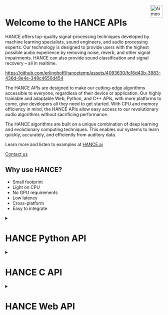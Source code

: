 <a href="https://hance.ai">
    <img src="https://hance.ai/images/hance-logo-branding-color.svg" alt="Aimeos logo" title="Aimeos" align="right" height="40" />
</a>

# Welcome to the HANCE APIs

HANCE offers top-quality signal-processing techniques developed by machine learning specialists, sound engineers, and audio processing experts. Our technology is designed to provide users with the highest possible audio experience by removing noise, reverb, and other signal impairments. HANCE can also provide sound classification and signal recovery – all in realtime. 

https://github.com/erlinghoff/hancetemp/assets/4093630/fc16d43b-3983-436d-8e4e-348c4650d454

The HANCE APIs are designed to make our cutting-edge algorithms accessible to everyone, regardless of their device or application. Our highly trainable and adaptable Web, Python, and C++ APIs, with more platforms to come, give developers all they need to get started. With CPU and memory efficiency in mind, the HANCE APIs allow easy access to our revolutionary audio algorithms without sacrificing performance.

The HANCE algorithms are built on a unique combination of deep learning and evolutionary computing techniques. This enables our systems to learn quickly, accurately, and efficiently from auditory data.

Learn more and listen to examples at [HANCE.ai](https://hance.ai)

[Contact us](https://hance.ai/contact/)

## Why use HANCE?

- Small footprint
- Light on CPU
- No GPU requirements
- Low latency
- Cross-platform
- Easy to integrate

<details>
    <summary>
<h1>HANCE Python API</h1>
    </summary>

HANCE is a powerful audio enhancement engine that can drastically improve the quality of audio signals in your Python projects. This document explains how to install and use the HANCE Python wrapper.

To learn more about HANCE and its capabilities, visit [HANCE.ai](https://hance.ai).

## Installation

Installing the HANCE Python wrapper is easy:

* Use _pip_, the standard Python package installer. 
* Run the command in the example below from the _terminal_ on macOS or the _command line_ on Windows. 

> 
> Note that HANCE is compatible with Python 3 and later. If your Python version is older than Python 3, update it to use the HANCE Python API.

### Install HANCE with Pip

```bash
python -m pip install hance
```

## How to use

The HANCE Python API is essentially a wrapper around the underlying C++ library. To use the API, you can import it and then list the available models:

### Importing HANCE

```python
import hance
models = hance.list_models()
print(models)
```

> 
> Use the `list_models` function to get a list of available models you can use with HANCE, such as noise reduction and reverb removal models.

## Basic audio processing
To process an audio file using HANCE, use the `process_file` function, as shown below.

> 
> In this example, we use _PySoundFile_ to read and write audio files. While _PySoundFile_ is not a requirement for using HANCE, it is a convenient library for handling audio files in Python. If you wish to use the process_file function shown in the example, you must install PySoundFile by running the command `python -m pip install soundfile`

### File processing
```python
import hance
models = hance.list_models()
hance.process_file(models[0], input_file_path, output_file_path)
```


The HANCE engine works without a license but it will leave a watermark on the sound. You can obtain a license for the HANCE engine [here](https://hance.ai/contact).
This is an example of processing a file using a license.

### Using with a license
```python
import hance

license_string = "example_license"

models = hance.list_models()
hance.process_file(models[0], input_file_path, output_file_path,
                    license_string=license_string)
```


## Realtime processing

In addition to processing audio files, HANCE can also be used on realtime audio streams. The following example demonstrates how to use HANCE with PyAudio to record audio from a microphone, process it in realtime, and output it to headphones. At the very bottom you can find a minimal example of this with only the HANCE related parts.


### Complete Python example of realtime processing

```python
 # We capture the input of your microphone and process it in real-time. 
 # We then send it to the output device.

import threading
import numpy as np
import hance
import pyaudio

engine = hance.HanceEngine()
p = pyaudio.PyAudio()

FORMAT = pyaudio.paFloat32
CHANNELS = 1
RATE = 44100
CHUNK = 512

print("\nRecord audio from a microphone and process it in realtime with HANCE.")
print("PyAudio will induce some latency with the roundtrip to the soundcard,")
print("but the HANCE engine runs in realtime.\n")

# We get a list of available input devices.
input_devices = []
for i in range(p.get_device_count()):
    device_info = p.get_device_info_by_index(i)
    if device_info["maxInputChannels"] > 0:
        input_devices.append(device_info)

# Print the list of available input devices and ask the user to select one.
print("Available input devices:")
for i, device in enumerate(input_devices):
    print(f"{i}: {device['name']}")
input_device_index = int(input("\nSelect an input device by entering its number: "))
input_device_info = input_devices[input_device_index]

# We get a list of available output devices.
output_devices = []
for i in range(p.get_device_count()):
    device_info = p.get_device_info_by_index(i)
    if device_info["maxOutputChannels"] > 0:
        output_devices.append(device_info)

# We print the list of available input devices and ask the user to select one.
print("\nAvailable output devices:")
print("To prevent feedback, select a headphones output.\n")

for i, device in enumerate(output_devices):
    print(f"{i}: {device['name']}")
output_device_index = int(input("\nSelect an output device by entering its number: "))
output_device_info = output_devices[output_device_index]

models = hance.list_models()
processor = engine.create_processor(models[0], CHANNELS, RATE)

stop_thread = False
processor_active = True

def record_and_playback_thread():
    stream_record = p.open(format=FORMAT, channels=CHANNELS,
                           rate=RATE, input=True,
                           input_device_index=input_device_info['index'],
                           frames_per_buffer=CHUNK)

    stream_play = p.open(format=pyaudio.paFloat32,
                         channels=1,
                         rate=RATE,
                         frames_per_buffer=CHUNK,
                         output=True,
                         output_device_index=output_device_info['index']
                         )
    while not stop_thread:
        data = stream_record.read(CHUNK, exception_on_overflow=False)
        audio_buffer = np.frombuffer(data, dtype=np.float32)
        if processor_active:
            audio_buffer = processor.process(audio_buffer)
        stream_play.write(audio_buffer.astype(np.float32).tobytes())

    # We stop recording.
    stream_record.stop_stream()
    stream_record.close()

    stream_play.stop_stream()
    stream_play.close()

t = threading.Thread(target=record_and_playback_thread)
t.start()

print("\nThe microphone and processing is active")
while True:
    user_input = input("Enter 'p' to toggle processing on and off or 'q' to quit: ")
    if user_input.lower() == "p":
        # Bypass processing and continue the loop
        if processor_active:
            processor_active = False
            print("The processing is bypassed")
        else:
            processor_active = True
            print("The processing is active")
    elif user_input.lower() == "q":
        # Stop the thread
        stop_thread = True
        break

t.join
```

Here is a minimal example of the HANCE-related code for you to look at:

> 
> Please note that this example does not run, as the PCM_AUDIO_DATA is not set, and is only used to demonstrate the usage of the API.

### Minimal Python example

```python
import hance
import numpy as np

engine = hance.HanceEngine()
models = hance.list_models()
processor = engine.create_processor(models[0], CHANNELS, RATE)
audio_buffer = np.frombuffer(PCM_AUDIO_DATA, dtype=np.float32)
audio_buffer = processor.process(audio_buffer)
```

The HANCE Python wrapper is a powerful tool for audio processing and enhancement. With the ability to remove noise, decrease reverb, and be highly CPU and memory-efficient, HANCE stands at the cutting edge of audio enhancement technology. 

We hope this guide has helped get you started with the HANCE Python wrapper, and we encourage you to visit the [HANCE ](https://hance.ai) website to learn more about HANCE and its capabilities.
</details>

<details>
<summary>
<h1>HANCE C API</h1>
</summary>

The C interface for the HANCE Audio Engine provides developers with simple access to HANCE's powerful algorithms and processing capabilities from all languages that offer bindings for standard C-compatible libraries. The HANCE Audio Engine is a light-weight and cross-platform library, and it should be very easy to integrate it into your application. The library can load pre-trained AI models and use these for audio processing to perform various tasks such as noise reduction and de-reverberation.

> 
> The HANCE Audio Engine is delivered with general purpose models for
> noise reduction and de-reverberation. These are designed to meet common 
> requirements in terms of latency and CPU usage. However, we can train custom
> models for lower latencies or less CPU usage at the cost of separation
> quality. Please [contact us](https://hance.ai/contact) for more information.

## Getting Started

The HANCE API is designed to be as simple as possible. The **ProcessFile** example (see the **Examples** folder in the API) illustrates how to create a HANCE processor and process audio with it. [CMake 3.0](https://cmake.org/) or later is required to build the example. To build **ProcessFile**, open the Terminal (on Mac and Linux) or the Command Line Prompt (on Windows) and locate the **Examples/ProcessFile** subfolder in the HANCE API. Please type ```./Build.sh``` on Mac or Linux, or ```Build.bat``` on Windows.

To use the HANCE API, we first need to make sure the "Include" in the HANCE API is added to the header search path and include the HanceEngine header file:

### Include the HANCE Engine Header File
```c++
#include "HanceEngine.h"
```

Now we can create an instance of a HANCE processor by specifying a path to a HANCE model file along with the number of channels and sample rate to use:

### Creating a HANCE Processor Instance
```c++
// Create a HANCE processor that loads the pre-trained model from file
processorHandle = hanceCreateProcessor (modelFilePath, numOfChannels, sampleRate);
if (processorHandle == nullptr)
    handleError ("Unable to create the HANCE audio processor.");
```

The returned processor handle will be **nullptr** if the processor couldn't be created, e.g., because the model file path is invalid.

Now, we can add audio in floating point format to the HANCE processor. The HANCE API supports audio stored either as channel interleaved audio (hanceAddAudioInterleaved and hanceGetAudioInterleaved) or as separate channel vectors (hanceAddAudio and hanceGetAudio). We demonstrate how to add audio from a std::vector containing channel interleaved float values below:

### Adding Channel Interleaved Audio to a HANCE Processor
```c++
// We read PCM audio from the file in the 32-bit floating point format
hanceAddAudioInterleaved (processorHandle, audioBuffer.data(),
                          audioBuffer.size() / numOfChannels);
```

The processing introduces latency, so we need to query how many samples (if any) that are available before we can pick up the processed audio using hanceGetAudioInterleaved:

### Getting Processed Audio from a HANCE Processor
```c++
int numOfPendingSamples = hanceGetNumOfPendingSamples (processorHandle);
vector <float> processedBuffer (numOfChannels * numOfPendingSamples);
if (!hanceGetAudioInterleaved (processorHandle,
                               processedBuffer.data(),
                               numOfPendingSamples))
{
    handleError ("Unable to get audio from the HANCE audio processor.");
}
```

You can add silent audio (all values set to zero) to get the processing tail caused by the model's latency. When you have completed the processing of the audio stream, please make sure to delete the HANCE processor to free its memory:

### Deleting the HANCE Processor and Free Memory
```c++
hanceDeleteProcessor (processorHandle);
```

## Performance Considerations

The HANCE Audio Engine is a light-weight and cross-platform library, and it uses either of the following libraries for vector arithmetic if available:

* Intel Performance Primitives
* Apple vDSP

> 
> The HANCE Audio Engine reverts to pure C++ when no compatible vector arithmetic library is available.

## Datatypes

### HanceProcessorHandle
```c++
typedef void* HanceProcessorHandle;
```
The processor handle refers to an audio processor that can process PCM audio in 32-bit floating point using a specified inference model. The handle created using [hanceCreateProcessor](#hanceCreateProcessor).

### HanceProcessorInfo
```c++
struct HanceProcessorInfo
{
    double sampleRate;
    int32_t numOfModelChannels;
    int32_t latencyInSamples;
};
```

The HanceProcessorInfo contains information about a neural network based audio processor.

|Return Type|Member name|Description|
|-----------|-----------|-----------|
|double|sampleRate|Sample rate used when model was trained. The processor will automatically convert sample rates to match the model.|
|int32_t|numOfModelChannels|The true number of channels used in the processing. The processor will automatically convert the channel format to match the model.|
|int32_t|latencyInSamples|The maximum latency of the model in samples.|

## Functions

### hanceAddAudio
```c++
void hanceAddAudio (HanceProcessorHandle processorHandle,
                    const float **pcmChannels,
                    int32_t numOfSamples)
```

Adds floating point PCM encoded audio from separate channels to the HANCE audio processor.

|Parameters| Description |
|--------------|-|
|processorHandle|Handle to the audio processor.|
|pcmChannels|Pointer to an array of channel data pointers, each pointing to sampled PCM values as 32-bit floating point.|
|numOfSamples|The number of samples to add|

### hanceAddAudioInterleaved
```c++
void hanceAddAudioInterleaved (HanceProcessorHandle processorHandle,
                               const float* interleavedPCM,
                               int32_t numOfSamples)
```

Adds floating point PCM encoded audio from a single channel-interleaved buffer to the HANCE audio processor.

|Parameters|Description|
|--------------|-|
|processorHandle|Handle to the audio processor.|
|interleavedPCM|Pointer to a 32-bit floating point buffer containing channel-interleaved PCM audio (stereo audio will be in the form "Left Sample 1", "Right Sample 1", "Left Sample 2"...).|
|numOfSamples|The number of samples to add|

### hanceAddLicense
```c++
bool hanceAddLicense (const char* licenseString)
```

Adds a license key to the HANCE engine to remove audio watermarking on the output.

|Parameters|Description |
|--------------|-|
|licenseString|A string containing a license received from HANCE.|
|**Returns**|True, if the license check succeeded, otherwise false.|

### hanceCreateProcessor
```c++
HanceProcessorHandle hanceCreateProcessor (const char* modelFilepath,
                                           int32_t numOfChannels,
                                           double sampleRate)
```

Creates an audio processor, loads a model file and returns a handle to the processor instance if successful.

|Parameters|Description |
|--------------|-|
|modelFilepath|Pointer to a zero terminated string containing the file path of the model file to load.|
|numOfChannels|The number of channels in the audio to process.|
|sampleRate|The sample rate of the audio to process.|
|**Returns**|A valid processor handle on success, otherwise nullptr.|

### hanceDeleteProcessor
```c++
void hanceDeleteProcessor (HanceProcessorHandle processorHandle)
```

Deletes a processor instance.

|Parameters|Description |
|--------------|-|
|processorHandle|Handle to the processor to delete.|

### hanceGetAudio
```c++
bool hanceGetAudio (HanceProcessorHandle processorHandle,
                    float* const* pcmChannels,
                    int32_t numOfSamples)
```

Gets floating point PCM encoded audio in separate channels after processing. The number of requested samples must be less or equal to the number of available samples as returned by /ref hanceGetNumOfPendingSamples.

|Parameters|Description |
|--------------|-|
|processorHandle|Handle to the audio processor.|
|pcmChannels|Pointer to an array of channel data pointers, each receiving sampled PCM values as 32 bit floating point.|
|numOfSamples|The number of samples to retrieve|

### hanceGetAudioInterleaved
```c++
bool hanceGetAudioInterleaved (HanceProcessorHandle processorHandle,
                               float* interleavedPCM,
                               int32_t	numOfSamples)
```

Gets floating point PCM encoded audio in a single channel-interleaved buffer after processing. The number of requested samples must be less or equal to the number of available samples as returned by /ref hanceGetNumOfPendingSamples.

|Parameters|Description|
|--------------|-|
|processorHandle|Handle to the audio processor.|
|interleavedPCM|Pointer to an array of channel data pointers, each receiving sampled PCM values as 32 bit floating point.|
|numOfSamples|The number of samples to retrieve|

### hanceGetNumOfPendingSamples
```c++
int32_t hanceGetNumOfPendingSamples (HanceProcessorHandle processorHandle)
```

Returns the number of samples that are ready after model inference. If the end of the stream has been reached, endOfStream can can be set to true to retrieve the number of remaining samples in the processing queue.

|Parameters|Description|
|--------------|-|
|processorHandle|Handle to the audio processor.|
|**Returns**|Number of completed samples.|

### hanceGetProcessorInfo
```c++
void hanceGetProcessorInfo (HanceProcessorHandle processorHandle,
                            HanceProcessorInfo* processorInfo)
```

Fills a the [HanceProcessorInfo](#HanceProcessorInfo) structure with information about the HANCE processor.

|Parameters| Description|
|--------------|-|
|processorHandle|Handle to the audio processor.|
|processorInfo|Pointer to a HanceProcessorInfo struct that will receive the model information.|

### hanceResetProcessorState
```c++
void hanceResetProcessorState (HanceProcessorHandle processorHandle)
```

Resets the processor state and clears all delay lines.

|Parameters|Description |
|--------------|-|
|processorHandle|Handle to the audio processor.|

</details>

<details>
  <summary>
    <h1>HANCE Web API</h1>
  </summary>


The HANCE Web API provides developers with a simple, programmatic interface to access HANCE's powerful algorithms and processing capabilities. By making HTTP(S) requests to the HANCE Web API, developers can process audio files, explore the various [processing modules](#get-models) HANCE offers, and find the best configuration for their needs.

The HANCE Web API offers developers a taste of the impressive results generated by the HANCE Audio Engine. However, it should be noted that this API does not demonstrate realtime processing. This is because files must be uploaded to the HANCE servers, processed, and downloaded to the user's browser.

We recommend reviewing our [C++](https://hance.ai/api/c) and [Python](https://hance.ai/api/python) API documentation or [contacting us directly](https://hance.ai/contact) if you are interested in exploring realtime audio processing or training custom models.

This document provides a comprehensive guide to the HANCE Web API, with endpoints, parameters, options, and JavaScript (ES6) code examples. It is designed to make learning the HANCE Web API quick, easy and fun.

> 
> Using the HANCE Web API without an API key will limit the processing time for each file to 30 seconds, and the returned file format is limited to 128kbps mp3. You can purchase an API key from [HANCE](https://hance.ai/contact) to remove these limitations and access additional features. With an API key, you can process files for longer periods of time and receive the file in more formats.

## Get Upload URL

To start uploading files from your code, request an upload **ID** and **URL** from the server. These will securely handle the file and ensure a successful upload.

> 
> **Important HANCE Web API endpoint A**<br>
> https://server.hance.ai/api/get_upload_url

### Get Upload URL: JavaScript Code Example

```javascript
// First, we store the address from "Important endpoint A" as a constant:
const URL_ID_ENDPOINT =
  "https://server.hance.ai/api/get_upload_url"

// Using ES6 syntax, this one-liner downloads and converts our data from JSON
// to native JavaScript objects.

const getData = async () => await (await fetch(URL_ID_ENDPOINT)).json()

getData()
  .then(({ upload_url, upload_id }) => {
    // Once the data is available, the .then() method will be called,
    // providing access to the upload_url and upload_id values. Here we would
    // typically place an upload function, passing in the now available data.

    // Do something here...

    // We are also returning the values so that they can be used in the next
    // steps.
    return { upload_url, upload_id }
  })
  .catch(console.error)
```

### Get upload URL: query parameters

| Field  | Type   | Description                                                                                                         |
| ------ | ------ | ------------------------------------------------------------------------------------------------------------------- |
| origin | String | Use the **origin** parameter with your website URL to handle potential CORS issues during web browser file uploads. |

> 
> CORS is a security feature that blocks web pages from making requests to a different domain than the one that served the web page. By specifying the origin parameter, the API server can validate that the request is coming from an authorized domain and allow the request to proceed. If the upload process fails later, this might be the cause, so please come back and apply an **origin** query parameter.

### Get upload URL: setting the origin

```javascript
// Alternative 1: Getting the origin from the current browser URL.
let origin = window.location.origin

// Alternative 2: Manually setting the origin.
let origin = "https://example.com"

// Add the origin defined in alternative 1 or 2 as a query parameter to the
// endpoint, using the encodeURI method for compatibility when used as a
// query parameter.
const URL_ID_ENDPOINT = `https://server.hance.ai/api/get_upload_url?origin=${encodeURI(origin)}`
```

### Get upload URL: return values

| Field      | Type   | Description                                                               |
| ---------- | ------ | ------------------------------------------------------------------------- |
| upload_url | String | The URL used for uploading the file to be processed by the API.           |
| upload_id  | String | A unique identifier that allows the API to identify and process the file. |

## Get models

The **get_models endpoint** provides a list of models you can select to process uploaded audio files. Each model addresses a certain audio-related problem, such as noise reduction, reverb attenuation, signal recovery and so forth.

> 
> Hance specializes in creating lightweight, effective models optimized for all kinds of realtime audio processing. The HANCE Audio Engine is built from scratch to be highly CPU and memory efficient. It can be customized and trained to tackle various audio-related issues. For information on custom-developed models, please [contact us](https://hance.ai/contact).


> 
> **Important HANCE Web API endpoint B**<br>
> https://server.hance.ai/api/get_models


### Get models: example of returned JSON data


```json
[
  {"model_description": "De-noise", "model_id": "speech-denoise"}, 
  {"model_description": "De-reverb", "model_id": "speech-dereverb"}
]
```


### Get models: retrieving and selecting a model

```javascript
// First, we store the address from Important endpoint B as a constant:
const MODELS_ENDPOINT =
  "https://server.hance.ai/api/get_models"

const getModelsData = async () => await (await fetch(MODELS_ENDPOINT)).json()

getModelsData()
  .then((models) => {
    // The array of objects is now available to the getModelData function
    // and ready to be utilized.

    // We can do something with the models data here. To check if we have
    // received the data, we log it to the console.
    console.dir(models)

    // We also return the models data so the values can be used in the next
    // .then() call, like in the example below.
    return models
  })
  .then((models) => console.log(models[1].model_id))//real_time_noise_reverb_v1
  .catch(console.error)
```

### Get models: return values

| Field  | Type             | Description                                                                             |
| ------ | ---------------- | --------------------------------------------------------------------------------------- |
| models | Array of objects | Each object in the models array contain a **model_description** and a **model_id** key. |

## Processing audio files

 Once you have obtained the upload URL and unique ID, as explained in the [Get upload URL](#get-upload-url) section, and [selected the appropriate model](#get-models), we can upload audio files to HANCE's servers. To do this, make a POST request to the generated upload URL and include some of the query parameters described below with the request.

> 
> The WEB API does not demonstrate the realtime capabilities of the HANCE audio engine, as files must be uploaded to the server, processed, and then downloaded back. It does, however, demonstrate the excellent quality of the results. For realtime processing, please refer to our [C++](https://hance.ai/api/c) and [Python](https://hance.ai/api/python) documentation or [contact us](https://hance.ai/contact) with any questions.

### Processing audio files: query parameters

| Field           | Type   | Description                                                                                                                                          |
| --------------- | ------ | ---------------------------------------------------------------------------------------------------------------------------------------------------- |
| upload_id       | String | The upload_id returned from the [Get upload URL](#get-upload-url) endpoint.                                                                          |
| model_id        | String | The model used for processing. This can be obtained by using the [Get models](#get-models) endpoint detailed above.                                  |
| file_type       | String | The parameter is optional, and it accepts the two values **audio_file** or **audio_sprite**. If no value is provided, it defaults to **audio_file**. |
| return_file_url | String | Option to return the file directly and improve speed by eliminating extra transfer. Set the value to true/false with false as the default value.     |
| output_format   | String | An optional output file format for the processed file. Accepted values are **wav** (default), **mp3**, and **ogg**.                                  |

> *hint*
> The HANCE Web API enables faster file uploads by accepting compressed files. This can dramatically reduce upload time, accelerating the whole process. However, the quality of the returned files may be diminished when using compressed audio formats, so it is recommended to experiment with different file formats before settling on one.

### Processing audio files: return values

The HANCE Web API will return a redirect to the enhanced file once it has completed processing. If the redirect argument is not specified or set to **false**, the API will return a URL pointing to the processed file instead. The request may take a while to complete, depending on how large and complex the file is.

### A minimal demo

A minmal demo of the web api is available [here](https://server.hance.ai/demo)
</details>





